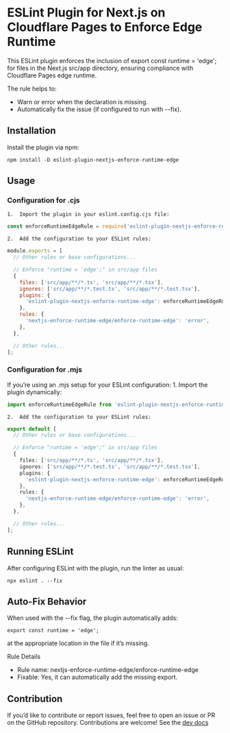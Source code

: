 # ESLint Plugin for Next.js on Cloudflare Pages to Enforce Edge Runtime

This ESLint plugin enforces the inclusion of export const runtime = 'edge'; for files in the Next.js src/app directory, ensuring compliance with Cloudflare Pages edge runtime.

The rule helps to:
 - Warn or error when the declaration is missing.
 - Automatically fix the issue (if configured to run with --fix).

## Installation

Install the plugin via npm:

`npm install -D eslint-plugin-nextjs-enforce-runtime-edge`

## Usage

### Configuration for .cjs
	1.	Import the plugin in your eslint.config.cjs file:

```js
const enforceRuntimeEdgeRule = require('eslint-plugin-nextjs-enforce-runtime-edge');
```


	2.	Add the configuration to your ESLint rules:
```js
module.exports = [
  // Other rules or base configurations...

  // Enforce "runtime = 'edge';" in src/app files
  {
    files: ['src/app/**/*.ts', 'src/app/**/*.tsx'],
    ignores: ['src/app/**/*.test.ts', 'src/app/**/*.test.tsx'],
    plugins: {
      'eslint-plugin-nextjs-enforce-runtime-edge': enforceRuntimeEdgeRule,
    },
    rules: {
      'nextjs-enforce-runtime-edge/enforce-runtime-edge': 'error',
    },
  },

  // Other rules...
];
```


### Configuration for .mjs

If you’re using an .mjs setup for your ESLint configuration:
	1.	Import the plugin dynamically:

```ts
import enforceRuntimeEdgeRule from 'eslint-plugin-nextjs-enforce-runtime-edge';
```

	2.	Add the configuration to your ESLint rules:

```ts
export default [
  // Other rules or base configurations...

  // Enforce "runtime = 'edge';" in src/app files
  {
    files: ['src/app/**/*.ts', 'src/app/**/*.tsx'],
    ignores: ['src/app/**/*.test.ts', 'src/app/**/*.test.tsx'],
    plugins: {
      'eslint-plugin-nextjs-enforce-runtime-edge': enforceRuntimeEdgeRule,
    },
    rules: {
      'nextjs-enforce-runtime-edge/enforce-runtime-edge': 'error',
    },
  },

  // Other rules...
];
```


## Running ESLint

After configuring ESLint with the plugin, run the linter as usual:

`npx eslint . --fix`

## Auto-Fix Behavior

When used with the --fix flag, the plugin automatically adds:

`export const runtime = 'edge';`

at the appropriate location in the file if it’s missing.

Rule Details
- Rule name: nextjs-enforce-runtime-edge/enforce-runtime-edge
- Fixable: Yes, it can automatically add the missing export.

## Contribution

If you’d like to contribute or report issues, feel free to open an issue or PR on the GitHub repository. Contributions are welcome! See the [dev docs](./docs/README.md)
